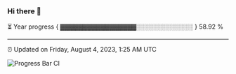 ### Hi there 👋

⏳ Year progress { ▓▓▓▓▓▓▓▓▓▓▓▓▓▓▓▓▓░░░░░░░░░░░░░ } 58.92 %

---

⏰ Updated on Friday, August 4, 2023, 1:25 AM UTC

![Progress Bar CI](https://github.com/arthurbuhl/arthurbuhl/workflows/Progress%20Bar%20CI/badge.svg)
